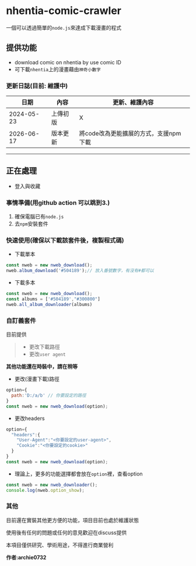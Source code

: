 # nhentia-comic-crawler

一個可以透過簡單的`node.js`來達成下載漫畫的程式

## 提供功能
* download comic on nhentia by use comic ID
* 可下載`nhentia`上的漫畫藉由`神奇小數字`


### 更新日誌(目前: 維護中)

|日期|內容|更新、維護內容|
|----|-------|----|
|2024-05-23|上傳初版|X|
|2026-06-17|版本更新|將code改為更能擴展的方式，支援npm 下載|

***



## 正在處理

* 登入與收藏

### 事情準備(用github action 可以跳到3.)

1. 確保電腦已有`node.js`
2. 去`npm`安裝套件

### 快速使用(確保以下載該套件後，複製程式碼)

* 下載單本

```js
const nweb = new nweb_download();
nweb.album_download('#504189');// 放入番號數字，有沒有#都可以
```
  
* 下載多本

```js
const nweb = new nweb_download();
const albums = ['#504189',"#300800"]
nweb.all_album_downloader(albums)
```

### 自訂義套件

目前提供

> * 更改下載路徑
> * 更改`user agent`

**其他功能還在時裝中，請在稍等**  

* 更改(漫畫下載)路徑

```js
option={
  path:'D:/a/b' // 你要設定的路徑
}
const nweb = new nweb_download(option);
```

* 更改headers  

```js
option={
  "headers":{
    "User-Agent":"<你要設定的user-agent>",
    "Cookie":"<你要設定的cookie>"
  }
}
const nweb = new nweb_download(option);
```

* 理論上，更多的功能選擇都會放在`option`裡，查看option

```js
const nweb = new nweb_downloader();
console.log(nweb.option_show);
```

### 其他

目前還在實裝其他更方便的功能，項目目前也處於維護狀態

使用後有任何的問題或任何的意見歡迎在discuss提供

本項目僅供研究、學術用途，不得進行商業營利

**作者:archie0732**
